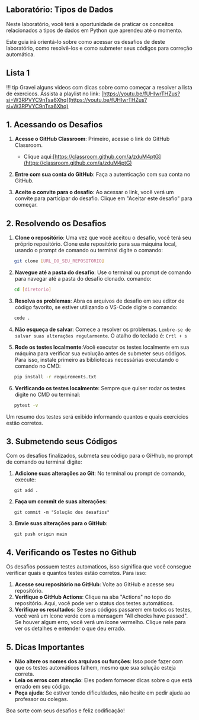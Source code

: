 ## Laboratório: Tipos de Dados

Neste laboratório, você terá a oportunidade de praticar os conceitos relacionados a tipos de dados em Python que aprendeu até o momento.

Este guia irá orientá-lo sobre como acessar os desafios de deste laboratório, como resolvê-los e como submeter seus códigos para correção automática.

## Lista 1

!!! tip
    Gravei alguns videos com dicas sobre como começar a resolver a lista de exercicos. Assista a playlist no link: [https://youtu.be/fUHIwrTHZus?si=W3RPVYC9nTsa6Xhq](https://youtu.be/fUHIwrTHZus?si=W3RPVYC9nTsa6Xhq)

## 1. Acessando os Desafios

1. **Acesse o GitHub Classroom**: Primeiro, acesse o link do GitHub Classroom. 
    
   - Clique aqui:[https://classroom.github.com/a/zduM4ptG](https://classroom.github.com/a/zduM4ptG)


1. **Entre com sua conta do GitHub**: Faça a autenticação com sua conta no GitHub.
1. **Aceite o convite para o desafio**: Ao acessar o link, você verá um convite para participar do desafio. Clique em "Aceitar este desafio" para começar.

## 2. Resolvendo os Desafios

1. **Clone o repositório**: Uma vez que você aceitou o desafio, você terá seu próprio repositório. Clone este repositório para sua máquina local, usando o prompt de comando ou terminal digite o comando:

```bash
   git clone [URL_DO_SEU_REPOSITORIO]
```

2. **Navegue até a pasta do desafio**: Use o terminal ou prompt de comando para navegar até a pasta do desafio clonado. comando:

```bash 
   cd [diretorio]
```

3. **Resolva os problemas**: Abra os arquivos de desafio em seu editor de código favorito, se estiver utilizando o VS-Code digite o comando:

```bash
   code .
```
 
4. **Não esqueça de salvar**: Comece a resolver os problemas. ``Lembre-se de salvar suas alterações regularmente``. O atalho do teclado é: ``Crtl + s``


5. **Rode os testes localmente**:Você executar os testes localmente em sua máquina para verificar sua evolução antes de submeter seus códigos. Para isso, instale primeiro as bibliotecas necessárias executando o comando no CMD:

```bash
   pip install -r requirements.txt
```

6. **Verificando os testes localmente**: Sempre que quiser rodar os testes digite no CMD ou terminal:

```bash
   pytest -v
```
Um resumo dos testes será exibido informando quantos e quais exercicios estão corretos.
 

## 3. Submetendo seus Códigos

Com os desafios finalizados, submeta seu código para o GiHhub, no prompt de comando ou terminal digite:

1. **Adicione suas alterações ao Git**: No terminal ou prompt de comando, execute:

```
   git add .
```

2. **Faça um commit de suas alterações**: 

```
   git commit -m "Solução dos desafios"
```

3. **Envie suas alterações para o GitHub**: 

```
   git push origin main
```

## 4. Verificando os Testes no Github

Os desafios possuem testes automaticos, isso significa que você consegue verificar quais e quantos testes estão corretos. Para isso:

1. **Acesse seu repositório no GitHub**: Volte ao GitHub e acesse seu repositório.
2. **Verifique o GitHub Actions**: Clique na aba "Actions" no topo do repositório. Aqui, você pode ver o status dos testes automáticos.
3. **Verifique os resultados**: Se seus códigos passarem em todos os testes, você verá um ícone verde com a mensagem "All checks have passed". Se houver algum erro, você verá um ícone vermelho. Clique nele para ver os detalhes e entender o que deu errado.

## 5. Dicas Importantes

- **Não altere os nomes dos arquivos ou funções**: Isso pode fazer com que os testes automáticos falhem, mesmo que sua solução esteja correta.
- **Leia os erros com atenção**: Eles podem fornecer dicas sobre o que está errado em seu código.
- **Peça ajuda**: Se estiver tendo dificuldades, não hesite em pedir ajuda ao professor ou colegas.

Boa sorte com seus desafios e feliz codificação!








